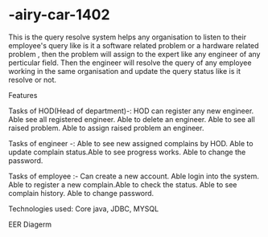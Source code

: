 # -airy-car-1402
This is the query resolve system helps any organisation to listen to their employee's query like is it a software related problem or a hardware related problem , then the problem will assign to the expert like any engineer of any perticular field. Then the engineer will resolve the query of any employee working in the same organisation and update the query status like is it resolve or not.

Features

Tasks of HOD(Head of department)-: HOD can register any new engineer. Able see all registered engineer. Able to delete an engineer. Able to see all raised problem.
 Able to assign raised problem an engineer.

Tasks of engineer -: Able to see new assigned complains by HOD. Able to update complain status.Able to see progress works. Able to change the password.

Tasks of employee :- Can create a new account. Able login into the system. Able to register a new complain.Able to check the status. Able to see complain history. Able to change password.

Technologies used: Core java, JDBC, MYSQL

EER Diagerm

<img src="https://user-images.githubusercontent.com/87129673/208494755-6ff23be1-a54a-4bde-a250-693da8a5063f.png" alt="">



